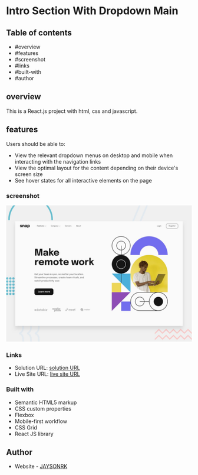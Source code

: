 # Intro Section With Dropdown Main

## Table of contents

  - #overview
  - #features
  - #screenshot
  - #links
  - #built-with
  - #author

## overview

This is a React.js project with html, css and javascript.

## features

Users should be able to:

- View the relevant dropdown menus on desktop and mobile when interacting with the navigation links
- View the optimal layout for the content depending on their device's screen size
- See hover states for all interactive elements on the page


### screenshot
![Intro Section With Dropdown Main](./design/desktop-preview.jpg)


### Links

- Solution URL: [solution URL](https://github.com/JAYSONRK/Intro-section-with-dropdown-navigation_netlify)
- Live Site URL: [live site URL](https://stirring-profiterole-6b0a66.netlify.app/)


### Built with

- Semantic HTML5 markup
- CSS custom properties
- Flexbox
- Mobile-first workflow
- CSS Grid
- React JS library

## Author

- Website - [JAYSONRK](https://jaysonrk.com/)
